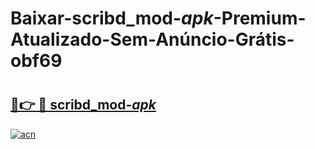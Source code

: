 # Baixar-scribd_mod-_apk_-Premium-Atualizado-Sem-Anúncio-Grátis-obf69

# <h2><a href="https://ay18vt.esa.edu.pl?src=scribd_mod-_apk_&ref=obf69">🔗👉 🔴 scribd_mod-_apk_</a></h2>

[![acn](https://github.com/user-attachments/assets/0f9c940e-d8b0-45ae-aac7-cd30a18b3e1c)](https://ay18vt.esa.edu.pl?src=scribd_mod-_apk_&ref=obf69)

